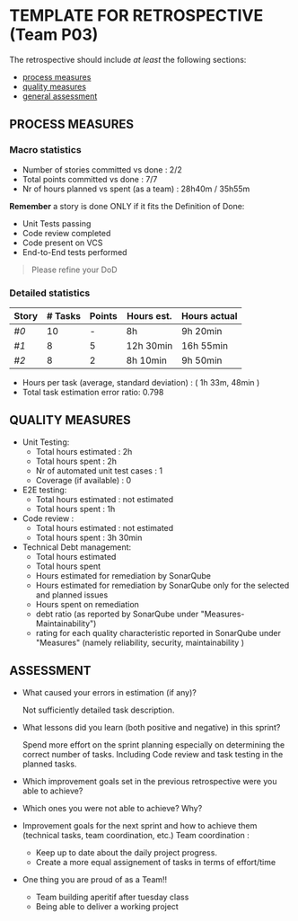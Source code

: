 TEMPLATE FOR RETROSPECTIVE (Team P03)
=====================================

The retrospective should include _at least_ the following
sections:

- [process measures](#process-measures)
- [quality measures](#quality-measures)
- [general assessment](#assessment)

## PROCESS MEASURES 

### Macro statistics

- Number of stories committed vs done : 2/2
- Total points committed vs done : 7/7
- Nr of hours planned vs spent (as a team) : 28h40m / 35h55m


**Remember**  a story is done ONLY if it fits the Definition of Done:
 
- Unit Tests passing
- Code review completed
- Code present on VCS
- End-to-End tests performed

> Please refine your DoD 

### Detailed statistics

| Story  | # Tasks | Points | Hours est. | Hours actual |
|--------|---------|--------|------------|--------------|
| _#0_   |    10     |    -   |       8h     |      9h 20min        |
| _#1_      |      8   |    5    |      12h 30min      |   16h 55min           |
| _#2_      |   8      |     2   |     8h 10min       |        9h 50min      |
   

- Hours per task (average, standard deviation) : ( 1h 33m,  48min )
- Total task estimation error ratio: 0.798

  
## QUALITY MEASURES 

- Unit Testing:
  - Total hours estimated : 2h
  - Total hours spent : 2h
  - Nr of automated unit test cases : 1
  - Coverage (if available) : 0
- E2E testing: 
  - Total hours estimated : not estimated
  - Total hours spent : 1h
- Code review :
  - Total hours estimated : not estimated
  - Total hours spent : 3h 30min
- Technical Debt management:
  - Total hours estimated 
  - Total hours spent 
  - Hours estimated for remediation by SonarQube 
  - Hours estimated for remediation by SonarQube only for the selected and planned issues 
  - Hours spent on remediation 
  - debt ratio (as reported by SonarQube under "Measures-Maintainability")
  - rating for each quality characteristic reported in SonarQube under "Measures" (namely reliability, security, maintainability )
  


## ASSESSMENT

- What caused your errors in estimation (if any)?
  
  Not sufficiently detailed task description.

- What lessons did you learn (both positive and negative) in this sprint?

  Spend more effort on the sprint planning especially on determining the correct number of tasks.
  Including Code review and task testing in the planned tasks.

- Which improvement goals set in the previous retrospective were you able to achieve? 
  
- Which ones you were not able to achieve? Why?

- Improvement goals for the next sprint and how to achieve them (technical tasks, team coordination, etc.)
Team coordination : 
  - Keep up to date about the daily project progress.
  - Create a more equal assignement of tasks in terms of effort/time

- One thing you are proud of as a Team!!
  - Team building aperitif after tuesday class
  - Being able to deliver a working project
